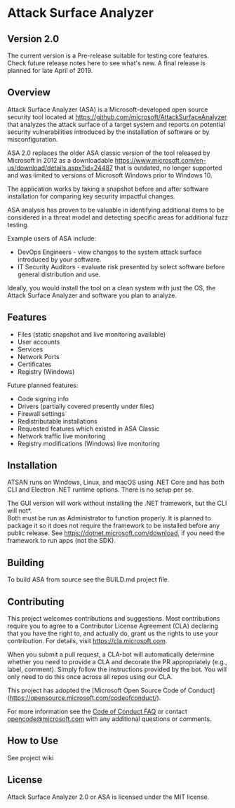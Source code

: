 ﻿# Attack Surface Analyzer 

## Version 2.0

The current version is a Pre-release suitable for testing core features.  Check future release notes here to see what's new.  A final release is planned for late April of 2019.

## Overview

Attack Surface Analyzer (ASA) is a Microsoft-developed open source security tool 
located at https://github.com/microsoft/AttackSurfaceAnalyzer that analyzes the attack 
surface of a target system and reports on potential security vulnerabilities introduced by 
the installation of software or by misconfiguration. 

ASA 2.0 replaces the older ASA classic version of the tool released by Microsoft in 2012 
as a downloadable https://www.microsoft.com/en-us/download/details.aspx?id=24487 
that is outdated, no longer supported and was limited to versions of Microsoft Windows 
prior to Windows 10.  

The application works by taking a snapshot before and after software installation for 
comparing key security impactful changes.

ASA analysis has proven to be valuable in identifying additional items to be 
considered in a threat model and detecting specific areas for additional fuzz testing.

Example users of ASA include:
* DevOps Engineers - view changes to the system attack surface introduced by your 
software.
* IT Security Auditors - evaluate risk presented by select software before general 
distribution and use.

Ideally, you would install the tool on a clean system with just the OS, the
Attack Surface Analyzer and software you plan to analyze.

## Features

- Files (static snapshot and live monitoring available)
- User accounts
- Services
- Network Ports
- Certificates
- Registry (Windows)

Future planned features:
- Code signing info
- Drivers (partially covered presently under files)
- Firewall settings
- Redistributable installations
- Requested features which existed in ASA Classic
- Network traffic live monitoring
- Registry modifications (Windows) live monitoring

## Installation

ATSAN runs on Windows, Linux, and macOS using .NET Core and has both CLI and 
Electron .NET runtime options.  There is no setup per se.

The GUI version will work without installing the .NET framework, but the CLI will not*.  
Both must be run as Administrator to function properly.  It is planned to package it 
so it does not require the framework to be installed before any public release.
See https://dotnet.microsoft.com/download, if you need the framework to run apps (not the SDK).

## Building

To build ASA from source see the BUILD.md project file.

## Contributing

This project welcomes contributions and suggestions. Most contributions require you to 
agree to a Contributor License Agreement (CLA) declaring that you have the right to, 
and actually do, grant us the rights to use your contribution. For details, visit 
https://cla.microsoft.com.

When you submit a pull request, a CLA-bot will automatically determine whether you 
need to provide a CLA and decorate the PR appropriately (e.g., label, comment). Simply 
follow the instructions provided by the bot. You will only need to do this once across all 
repos using our CLA.

This project has adopted the [Microsoft Open Source Code of Conduct]
(https://opensource.microsoft.com/codeofconduct/).

For more information see the [Code of Conduct FAQ](https://opensource.microsoft.com/codeofconduct/faq/) or
contact [opencode@microsoft.com](mailto:opencode@microsoft.com) with any additional questions or comments.

## How to Use

See project wiki

## License

Attack Surface Analyzer 2.0 or ASA is licensed under the MIT license.
